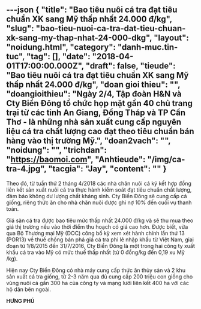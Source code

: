 ---json
{
    "title": "Bao tiêu nuôi cá tra đạt tiêu chuẩn XK sang Mỹ thấp nhất 24.000 đ/kg",
    "slug": "bao-tieu-nuoi-ca-tra-dat-tieu-chuan-xk-sang-my-thap-nhat-24-000-dkg",
    "layout": "noidung.html",
    "category": "danh-muc.tin-tuc",
    "tag": [],
    "date": "2018-04-01T17:00:00.000Z",
    "draft": false,
    "tieude": "Bao tiêu nuôi cá tra đạt tiêu chuẩn XK sang Mỹ thấp nhất 24.000 đ/kg",
    "doan gioi thieu": "",
    "doangioithieu": "Ngày 2/4, Tập đoàn H&N và Cty Biển Đông tổ chức họp mặt gần 40 chủ trang trại từ các tỉnh An Giang, Đồng Tháp và TP Cần Thơ - là những nhà sản xuất cung cấp nguyên liệu cá tra chất lượng cao đạt theo tiêu chuẩn bán hàng vào thị trường Mỹ.",
    "doan2vach": "",
    "noidung": "",
    "trichdan": "https://baomoi.com",
    "Anhtieude": "/img/ca-tra-4.jpg",
    "tacgia": "Jay",
    "__content__": ""
}
---
<p><span style="font-size:14px">Theo đ&oacute;, từ tuần thứ 2 th&aacute;ng 4/2018 c&aacute;c nh&agrave; chăn nu&ocirc;i c&aacute; k&yacute; kết hợp đồng li&ecirc;n kết sản xuất nu&ocirc;i c&aacute; tra thực h&agrave;nh kiểm so&aacute;t đạt ti&ecirc;u chuẩn chất lượng, đảm bảo kh&ocirc;ng dư lượng chất kh&aacute;ng sinh. Cty Biển Đ&ocirc;ng sẽ cung cấp c&aacute; giống, ri&ecirc;ng thức ăn cho nh&agrave; chăn nu&ocirc;i được ghi nợ 10% đến cuối vụ thanh to&aacute;n.</span></p>

<p><span style="font-size:14px">Gi&aacute; s&agrave;n c&aacute; tra được bao ti&ecirc;u mức thấp nhất 24.000 đ/kg v&agrave; sẽ thu mua theo gi&aacute; thị trường nếu v&agrave;o thời điểm thu hoạch c&oacute; gi&aacute; cao hơn. Được biết, vừa qua Bộ Thương mại Mỹ (DOC) c&ocirc;ng bố kỳ xem x&eacute;t h&agrave;nh ch&iacute;nh lần thứ 13 (POR13) về thuế chống b&aacute;n ph&aacute; gi&aacute; c&aacute; tra phi l&ecirc; nhập khẩu từ Việt Nam, giai đoạn từ 1/8/2015 đến 31/7/2016, Cty Biển Đ&ocirc;ng l&agrave; một trong hai c&ocirc;ng ty xuất khẩu c&aacute; tra v&agrave;o Mỹ c&oacute; mức thuế thấp nhất (từ 0 đồng/kg đến 0,19 xu Mỹ /kg).</span></p>

<p><span style="font-size:14px">Hiện nay Cty Biển Đ&ocirc;ng c&oacute; nh&agrave; m&aacute;y cung cấp thức ăn thủy sản v&agrave; 2 khu sản xuất c&aacute; tra giống, từ 2-3 năm qua đủ cung cấp 200 triệu con giống cho v&ugrave;ng nu&ocirc;i c&aacute; gần 300 ha của c&ocirc;ng ty v&agrave; mạng lưới li&ecirc;n kết 400 ha với c&aacute;c hộ d&acirc;n b&ecirc;n ngo&agrave;i.</span></p>

<p><span style="font-size:14px"><strong>HƯNG PH&Uacute;</strong></span></p>
